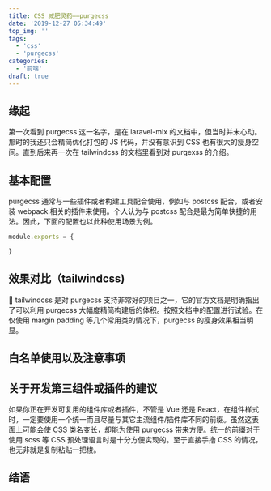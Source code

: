 ```yaml
---
title: CSS 减肥灵药——purgecss
date: '2019-12-27 05:34:49'
top_img: ''
tags:
  - 'css'
  - 'purgecss'
categories:
  - '前端'
draft: true
---
```


## 缘起

第一次看到 purgecss 这一名字，是在 laravel-mix 的文档中，但当时并未心动。那时的我还只会精简优化打包的 JS 代码，并没有意识到 CSS 也有很大的瘦身空间。直到后来再一次在 tailwindcss 的文档里看到对 purgexss 的介绍。



## 基本配置

purgecss 通常与一些插件或者构建工具配合使用，例如与 postcss 配合，或者安装 webpack 相关的插件来使用。个人认为与 postcss 配合是最为简单快捷的用法。因此，下面的配置也以此种使用场景为例。



```js
module.exports = {

}
```



## 效果对比（tailwindcss)

tailwindcss 是对 purgecss 支持非常好的项目之一，它的官方文档是明确指出了可以利用 purgecss 大幅度精简构建后的体积。按照文档中的配置进行试验。在仅使用 margin padding 等几个常用类的情况下，purgecss 的瘦身效果相当明显。

## 白名单使用以及注意事项



## 关于开发第三组件或插件的建议

如果你正在开发可复用的组件库或者插件，不管是 Vue 还是 React，在组件样式时，一定要使用一个统一而且尽量与其它主流组件/插件库不同的前缀。虽然这表面上可能会使 CSS 类名变长，却能为使用 purgecss 带来方便。统一的前缀对于使用 scss 等 CSS 预处理语言时是十分方便实现的。至于直接手撸 CSS 的情况，也无非就是复制粘贴一把梭。



## 结语


